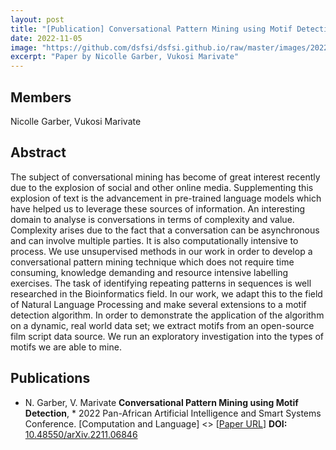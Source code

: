```yaml
---
layout: post
title: "[Publication] Conversational Pattern Mining using Motif Detection"
date: 2022-11-05
image: "https://github.com/dsfsi/dsfsi.github.io/raw/master/images/2022-11-13-Pub_Conversational-Pattern-Mining-using-Motif-Detection.PNG"
excerpt: "Paper by Nicolle Garber, Vukosi Marivate"
---
```

## Members
Nicolle Garber, Vukosi Marivate

## Abstract
The subject of conversational mining has become of great interest recently due to the explosion of social and other online media. Supplementing this explosion of text is the advancement in pre-trained language models which have helped us to leverage these sources of information. An interesting domain to analyse is conversations in terms of complexity and value. Complexity arises due to the fact that a conversation can be asynchronous and can involve multiple parties. It is also computationally intensive to process. We use unsupervised methods in our work in order to develop a conversational pattern mining technique which does not require time consuming, knowledge demanding and resource intensive labelling exercises. The task of identifying repeating patterns in sequences is well researched in the Bioinformatics field. In our work, we adapt this to the field of Natural Language Processing and make several extensions to a motif detection algorithm. In order to demonstrate the application of the algorithm on a dynamic, real world data set; we extract motifs from an open-source film script data source. We run an exploratory investigation into the types of motifs we are able to mine.
## Publications
* N. Garber, V. Marivate **Conversational Pattern Mining using Motif Detection**, *   2022 Pan-African Artificial Intelligence and Smart Systems Conference. [Computation and Language]  <> [[Paper URL](https://arxiv.org/abs/2211.06846)] **DOI:** [10.48550/arXiv.2211.06846](https://doi.org/10.48550/arXiv.2211.06846) 